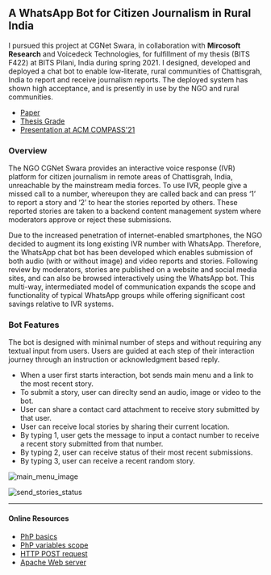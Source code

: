## A WhatsApp Bot for Citizen Journalism in Rural India
I pursued this project at CGNet Swara, in collaboration with **Mircosoft Research** and Voicedeck Technologies, for fulfillment of my thesis (BITS F422) at BITS Pilani, India during spring 2021. I designed, developed and deployed a chat bot to enable low-literate, rural communities of Chattisgrah, India to report and receive journalism reports. The deployed system has shown high acceptance, and is presently in use by the NGO and rural communities.  

- [Paper](https://drive.google.com/file/d/1v0cU2ZyEy1IYrxyX9lQ2sypHaChQp8wQ/view)
- [Thesis Grade](https://drive.google.com/file/d/1yu0-LjbKRSuIYBpHsGMM6F2QRLYOb-C9/view?usp=sharing)
- [Presentation at ACM COMPASS'21](https://youtu.be/t_QsbcMS7Vg?t=717)

### Overview
The NGO CGNet Swara provides an interactive voice response (IVR) platform for citizen journalism in remote areas of Chattisgrah, India, unreachable by the mainstream media forces. To use IVR, people give a missed call to a number, whereupon they are called back and can press ‘1’ to report a story and ‘2’ to hear the stories reported by others. These reported stories are taken to a backend content management system where moderators approve or reject these submissions. 

Due to the increased penetration of internet-enabled smartphones, the NGO decided to augment its long existing IVR number with WhatsApp. Therefore, the WhatsApp chat bot has been developed which enables submission of both audio (with or without image) and video reports and stories. Following review by moderators, stories are published on a website and social media sites, and can also be browsed interactively using the WhatsApp bot. This multi-way, intermediated model of communication expands the scope and functionality of typical WhatsApp groups while offering significant cost savings relative to IVR systems.

### Bot Features
The bot is designed with minimal number of steps and without requiring any textual input from users. Users are guided at each step of their interaction journey through an instruction or acknowledgment based reply.

- When a user first starts interaction, bot sends main menu and a link to the most recent story.
- To submit a story, user can direclty send an audio, image or video to the bot.
-	User can share a contact card attachment to receive story submitted by that user. 
-	User can receive local stories by sharing their current location.
-	By typing 1, user gets the message to input a contact number to receive a recent story submitted from that number.
-	By typing 2, user can receive status of their most recent submissions.
-	By typing 3, user can receive a recent random story.

![main_menu_image](https://user-images.githubusercontent.com/39693183/125064245-12e7d480-e0ce-11eb-8e3a-c57dcd2b1d3c.jpg)

![send_stories_status](https://user-images.githubusercontent.com/39693183/125064238-10857a80-e0ce-11eb-9449-5ee9566794de.jpg)

------
#### Online Resources
- [PhP basics](https://www.smashingmagazine.com/2010/04/php-what-you-need-to-know-to-play-with-the-web/)
- [PhP variables scope](http://cs.ucf.edu/~mikel/Telescopes/scope.htm)
- [HTTP POST request](https://reqbin.com/Article/HttpPost)
- [Apache Web server](https://www.hostinger.in/tutorials/what-is-apache)
